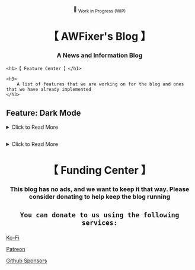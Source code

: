 <div align="center">

:construction: <sub>Work in Progress (WIP)</sub>

</div>

<div align="center">
    <h1>【 AWFixer's Blog 】</h1>
    <h3>
        A News and Information Blog
    </h3>
</div>

<div align="justified>

<p>

This blog is written in Astro and hosted on Cloudflare using Pages and Workers. It uses TinaCMS and R2 for content
management. we use Git as our SCM hosted on Github.

</p>

</div>

<h2>
  Blog Content Policy
</h2>

<details>

<summary>Click to Read More</summary>

<p>

We are not afraid of controversy, but we do not want to be a source of misinformation, That said
we are open to posts about anything as long as it is verifiable and honest. Join the Discord Server
discord.gg/awfixer to discuss any ideas you have for a blog post.

</p>

</details>

<h2>
  Blog Advertising Policy
</h2>

<details>

<summary>Click to Read More</summary>

<p>

We do not want to have any advertising on our blog. We want to keep our blog to be user and reader
funded, please consider donating on Ko-Fi, Patreon or Github. Akk of which are linked using the sponsor button
at the top of this repo

</p>

</details>

<h2>
  Blog Security Policy
</h2>

<details>

<summary>Click to Read More</summary>

<p>

we have both a security.md file in this repo and a security.txt file in the
root of our website, which is managed by cloudflare, our hosting provider.

we use Cloudflare Pages and Cloudflare Workers to host our website. We also
use the API provided by Cloudflare to manage our website. Third Party Services
that we use include Cloudflare Zaraz, Kagi, and Stripe. We also use the Cloudflare
AI Gateway to manage AI translations between hosted Workers-AI and End Users.

</p>

</details>

<h2>
  Blog Marketing Policy
</h2>

<details>

<summary>Click to Read More</summary>

<p>

We are working on a marketing policy for our blog. Please check back later.
it will have to do with email and possible social media marketing. as well
as the idea of sms marketing.

we aim to be transparent and honest with our marketing practices. and we want
to make sure that we are not spamming our readers with unwanted marketing. We
also want to respect the privacy of our readers and not share their information

</p>

</details>

<div align="center">

    <h1>【 Feature Center 】</h1>

    <h3>
        A list of features that we are working on for the blog and ones that we have already implemented
    </h3>

</div>

<h2>
    Feature: Dark Mode
</h2>

<details>

<summary>Click to Read More</summary>

<p>

This feature has been implimented

</p>

</details>

<h2>

</h2>

<details>

<summary>Click to Read More</summary>

<p>

Test

</p>

</details>

<div align="center">
    <h1>【 Funding Center 】</h1>
    <h3>
        This blog has no ads, and we want to keep it that way. Please consider donating to help keep the blog running
    </h3>
</div>

<div align="center">

<h2>

    You can donate to us using the following services:

</h2>

</div>

[Ko-Fi](https://ko-fi.com/awfixer)

[Patreon](https://patreon.com/awfixer)

[Github Sponsors](https://github.com/sponsors/awfixer)
